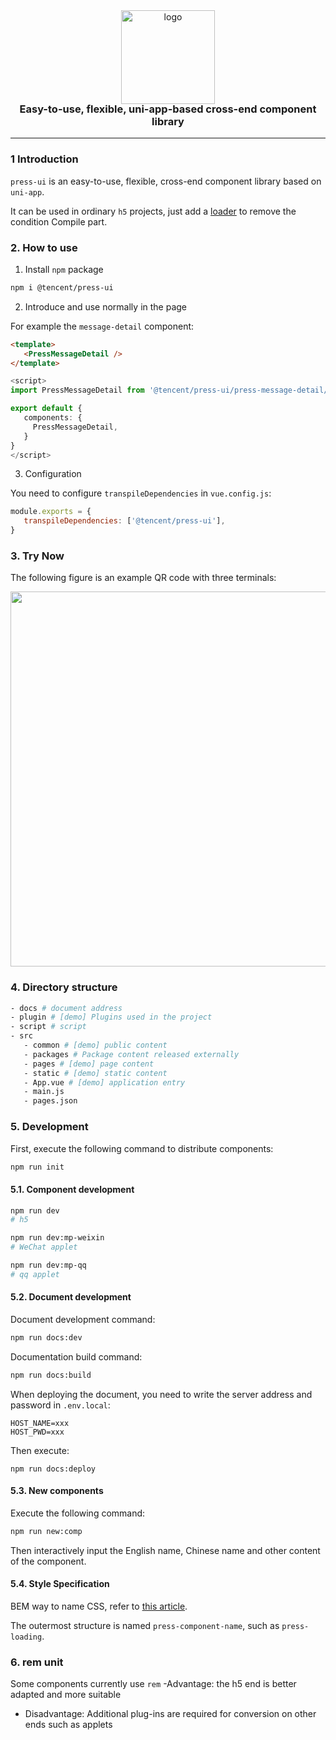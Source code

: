 <div align="center">
   <img alt="logo" src="https://mike-1255355338.cos.ap-guangzhou.myqcloud.com/press%2Fimg%2Fpress-ui-avatar-transparent.png" width="150" style=" margin-bottom: -25px;">
</div>
<h3 align="center">Easy-to-use, flexible, uni-app-based cross-end component library</h3>

---


### 1 Introduction

`press-ui` is an easy-to-use, flexible, cross-end component library based on `uni-app`.


It can be used in ordinary `h5` projects, just add a [loader](https://git.woa.com/pmd-mobile/support/uni-plugin-light/tree/master/loader/ifdef-loader) to remove the condition Compile part.



### 2. How to use

1. Install `npm` package


```bash
npm i @tencent/press-ui
```


2. Introduce and use normally in the page

For example the `message-detail` component:

```html
<template>
   <PressMessageDetail />
</template>
```

```ts
<script>
import PressMessageDetail from '@tencent/press-ui/press-message-detail/press-message-detail.vue'

export default {
   components: {
     PressMessageDetail,
   }
}
</script>
```

3. Configuration

You need to configure `transpileDependencies` in `vue.config.js`:

```js
module.exports = {
   transpileDependencies: ['@tencent/press-ui'],
}
```



### 3. Try Now

The following figure is an example QR code with three terminals:

<img src="https://mike-1255355338.cos.ap-guangzhou.myqcloud.com/press/qrcode/press-ui-demo-qrcode-3.png" width="600">


### 4. Directory structure

```bash
- docs # document address
- plugin # [demo] Plugins used in the project
- script # script
- src
   - common # [demo] public content
   - packages # Package content released externally
   - pages # [demo] page content
   - static # [demo] static content
   - App.vue # [demo] application entry
   - main.js
   - pages.json
```

### 5. Development

First, execute the following command to distribute components:

```bash
npm run init
```

#### 5.1. Component development


```bash
npm run dev
# h5

npm run dev:mp-weixin
# WeChat applet

npm run dev:mp-qq
# qq applet
```



#### 5.2. Document development

Document development command:

```bash
npm run docs:dev
```

Documentation build command:

```bash
npm run docs:build
```

When deploying the document, you need to write the server address and password in `.env.local`:

```
HOST_NAME=xxx
HOST_PWD=xxx
```

Then execute:

```
npm run docs:deploy
```

#### 5.3. New components

Execute the following command:

```bash
npm run new:comp
```

Then interactively input the English name, Chinese name and other content of the component.
#### 5.4. Style Specification


BEM way to name CSS, refer to [this article](https://juejin.cn/post/7102980936232337445).

The outermost structure is named `press-component-name`, such as `press-loading`.




### 6. rem unit

Some components currently use `rem`
-Advantage: the h5 end is better adapted and more suitable
- Disadvantage: Additional plug-ins are required for conversion on other ends such as applets